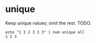 # unique

Keep unique values; omit the rest. TODO.

    echo "1 2 2 3 3 3" | num unique all
    1 2 3
